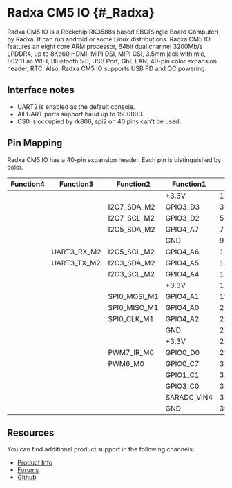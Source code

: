 Radxa CM5 IO {#_Radxa}
============

Radxa CM5 IO is a Rockchip RK3588s based SBC(Single Board Computer) by Radxa. It can run android or some Linux distributions. Radxa CM5 IO features an eight core ARM processor, 64bit dual channel 3200Mb/s LPDDR4, up to 8Kp60 HDMI, MIPI DSI, MIPI CSI, 3.5mm jack with mic, 802.11 ac WIFI, Bluetooth 5.0, USB Port, GbE LAN, 40-pin color expansion header, RTC. Also, Radxa CM5 IO supports USB PD and QC powering.

Interface notes
---------------

- UART2 is enabled as the default console.
- All UART ports support baud up to 1500000.
- CS0 is occupied by rk806, spi2 on 40 pins can't be used.

Pin Mapping
-----------

Radxa CM5 IO has a 40-pin expansion header. Each pin is distinguished by color.

|Function4   |Function3   |Function2   |Function1  |       |  PIN  |  PIN    |   Function1|  Function2|   Function3|
|------------|------------|------------|-----------|:------|------:|---------|------------|-----------|------------|
|            |            |            |+3.3V      |   1   |   2   |    +5.0V|            |           |            |
|            |            |I2C7_SDA_M2 |GPIO3_D3   |   3   |   4   |    +5.0V|            |           |            |
|            |            |I2C7_SCL_M2 |GPIO3_D2   |   5   |   6   |      GND|            |           |            |
|            |            |I2C5_SDA_M2 |GPIO4_A7   |   7   |   8   | GPIO0_B5| UART2_TX_M0|I2C1_SCL_M0|            |
|            |            |            |GND        |   9   |  10   | GPIO0_B6| UART2_RX_M0|I2C1_SDA_M0|            |
|            |UART3_RX_M2 |I2C5_SCL_M2 |GPIO4_A6   |  11   |  12   | GPIO0_C2|            |           |            |
|            |UART3_TX_M2 |I2C3_SDA_M2 |GPIO4_A5   |  13   |  14   |      GND|            |           |            |
|            |            |I2C3_SCL_M2 |GPIO4_A4   |  15   |  16   | GPIO1_C4| PWM11_IR_M2|           |            |
|            |            |            |+3.3V      |  17   |  18   | GPIO1_D5|            |           |            |
|            |            |SPI0_MOSI_M1|GPIO4_A1   |  19   |  20   |      GND|            |           |            |
|            |            |SPI0_MISO_M1|GPIO4_A0   |  21   |  22   | GPIO1_B1|            |           |            |
|            |            |SPI0_CLK_M1 |GPIO4_A2   |  23   |  24   | GPIO4_B2| SPI0_CS0_M1|   PWM14_M1|            |
|            |            |            |GND        |  25   |  26   | GPIO3_B7|            |           |            |
|            |            |            |+3.3V      |  27   |  28   |    +3.3V|            |           |            |
|            |            |PWM7_IR_M0  |GPIO0_D0   |  29   |  30   |      GND|            |           |            |
|            |            |PWM6_M0     |GPIO0_C7   |  31   |  32   | GPIO1_B7|    PWM13_M2|           |            |
|            |            |            |GPIO1_C1   |  33   |  34   |      GND|            |           |            |
|            |            |            |GPIO3_C0   |  35   |  36   | GPIO1_C6| PWM15_IR_M2|           |            |
|            |            |            |SARADC_VIN4|  37   |  38   | GPIO1_D2|     PWM0_M1|           |            |
|            |            |            |GND        |  39   |  40   | GPIO0_D3|            |           |            |

Resources
---------

You can find additional product support in the following channels:

- [Product Info](https://docs.radxa.com/compute-module/cm5)
- [Forums](https://forum.radxa.com/c/rock5)
- [Github](https://github.com/radxa)
